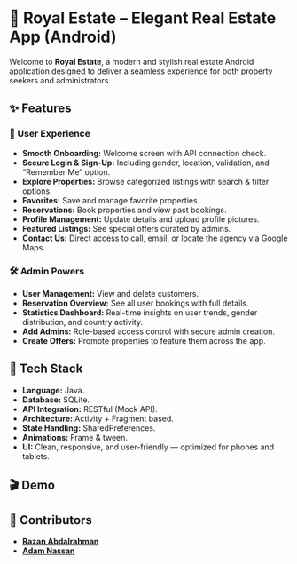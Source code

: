 # 🏡 Royal Estate – Elegant Real Estate App (Android)

Welcome to **Royal Estate**, a modern and stylish real estate Android application designed to deliver a seamless experience for both property seekers and administrators.



## ✨ Features

### 👤 User Experience
- **Smooth Onboarding:** Welcome screen with API connection check.
- **Secure Login & Sign-Up:** Including gender, location, validation, and “Remember Me” option.
- **Explore Properties:** Browse categorized listings with search & filter options.
- **Favorites:** Save and manage favorite properties.
- **Reservations:** Book properties and view past bookings.
- **Profile Management:** Update details and upload profile pictures.
- **Featured Listings:** See special offers curated by admins.
- **Contact Us:** Direct access to call, email, or locate the agency via Google Maps.

### 🛠️ Admin Powers
- **User Management:** View and delete customers.
- **Reservation Overview:** See all user bookings with full details.
- **Statistics Dashboard:** Real-time insights on user trends, gender distribution, and country activity.
- **Add Admins:** Role-based access control with secure admin creation.
- **Create Offers:** Promote properties to feature them across the app.



## 📱 Tech Stack

- **Language:** Java.  
- **Database:** SQLite.  
- **API Integration:** RESTful (Mock API).  
- **Architecture:** Activity + Fragment based.  
- **State Handling:** SharedPreferences. 
- **Animations:** Frame & tween.
- **UI:** Clean, responsive, and user-friendly — optimized for phones and tablets.

## 🎬 Demo


## 👥 Contributors
- [**Razan Abdalrahman**](https://github.com/razanodeh01)
- [**Adam Nassan**](https://github.com/AdamNassan)
